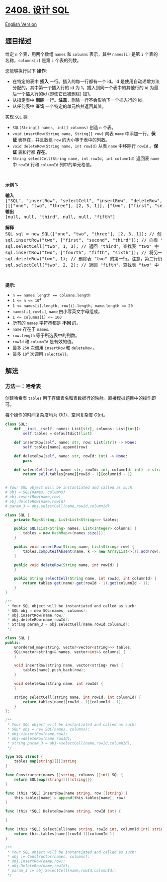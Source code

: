 # [2408. 设计 SQL](https://leetcode.cn/problems/design-sql)

[English Version](/solution/2400-2499/2408.Design%20SQL/README_EN.md)

<!-- tags:设计,数组,哈希表,字符串 -->

## 题目描述

<!-- 这里写题目描述 -->

<p>给定 <code>n</code> 个表，用两个数组 <code>names</code> 和 <code>columns</code>&nbsp;表示，其中 <code>names[i]</code> 是第 <code>i</code> 个表的名称，<code>columns[i]</code> 是第 <code>i</code> 个表的列数。</p>

<p>您能够执行以下&nbsp;<strong>操作</strong>:</p>

<ul>
	<li>在特定的表中&nbsp;<strong>插入&nbsp;</strong>一行。插入的每一行都有一个 id。id 是使用自动递增方法分配的，其中第一个插入行的 id 为 1，插入到同一个表中的其他行的 id 为最后一个插入行的id (即使它已被删除) 加1。</li>
	<li>从指定表中&nbsp;<strong>删除&nbsp;</strong>一行。<strong>注意</strong>，删除一行不会影响下一个插入行的 id。</li>
	<li>从任何表中&nbsp;<strong>查询&nbsp;</strong>一个特定的单元格并返回其值。</li>
</ul>

<p>实现&nbsp;<code>SQL</code> 类:</p>

<ul>
	<li><code>SQL(String[] names, int[] columns)</code> 创造&nbsp;<code>n</code> 个表。</li>
	<li><code>void insertRow(String name, String[] row)</code> 向表 <code>name</code>&nbsp;中添加一行。<strong>保证&nbsp;</strong>表存在，并且数组 <code>row</code> 的大小等于表中的列数。</li>
	<li><code>void deleteRow(String name, int rowId)</code> 从表 <code>name</code>&nbsp;中移除行 <code>rowId</code>&nbsp;。<strong>保证&nbsp;</strong>表和行都&nbsp;<strong>存在</strong>。</li>
	<li><code>String selectCell(String name, int rowId, int columnId)</code> 返回表 <code>name</code> 中 <code>rowId</code> 行和 <code>columnId</code> 列中的单元格值。</li>
</ul>

<p>&nbsp;</p>

<p><strong class="example">示例 1:</strong></p>

<pre>
<strong>输入</strong>
["SQL", "insertRow", "selectCell", "insertRow", "deleteRow", "selectCell"]
[[["one", "two", "three"], [2, 3, 1]], ["two", ["first", "second", "third"]], ["two", 1, 3], ["two", ["fourth", "fifth", "sixth"]], ["two", 1], ["two", 2, 2]]
<strong>输出</strong>
[null, null, "third", null, null, "fifth"]

<strong>解释</strong>
SQL sql = new SQL(["one", "two", "three"], [2, 3, 1]); // 创建三个表。
sql.insertRow("two", ["first", "second", "third"]); // 向表 "2" 添加一行。id 是 1。
sql.selectCell("two", 1, 3); // 返回 "third"，查找表 "two" 中 id 为 1 的行中第三列的值。
sql.insertRow("two", ["fourth", "fifth", "sixth"]); // 将另一行添加到表 "2" 中。它的 id 是 2。
sql.deleteRow("two", 1); // 删除表 "two" 的第一行。注意，第二行仍然有 id 2。
sql.selectCell("two", 2, 2); // 返回 "fifth"，查找表 "two" 中 id 为 2 的行中第二列的值。
</pre>

<p>&nbsp;</p>

<p><strong>提示:</strong></p>

<ul>
	<li><code>n == names.length == columns.length</code></li>
	<li><code>1 &lt;= n &lt;= 10<sup>4</sup></code></li>
	<li><code>1 &lt;= names[i].length, row[i].length, name.length &lt;= 20</code></li>
	<li><code>names[i]</code>, <code>row[i]</code>, <code>name</code> 由小写英文字母组成。</li>
	<li><code>1 &lt;= columns[i] &lt;= 100</code></li>
	<li>所有的 <code>names</code> 字符串都是&nbsp;<strong>不同&nbsp;</strong>的。</li>
	<li><code>name</code> 存在于&nbsp;<code>names</code>.</li>
	<li><code>row.length</code> 等于所选表中的列数。</li>
	<li><code>rowId</code> 和&nbsp;<code>columnId</code> 是有效的值。</li>
	<li>最多&nbsp;<code>250</code>&nbsp;次调用&nbsp;<code>insertRow</code> 和&nbsp;<code>deleteRow</code>&nbsp;。</li>
	<li><code><font color="#333333"><font face="Helvetica Neue, Helvetica, Arial, sans-serif"><span style="font-size:14px"><span style="background-color:#ffffff">最多&nbsp;</span></span></font></font>10<sup>4</sup></code> 次调用&nbsp;<code>selectCell</code>。</li>
</ul>

## 解法

### 方法一：哈希表

创建哈希表 `tables` 用于存储表名和表数据行的映射。直接模拟题目中的操作即可。

每个操作的时间复杂度均为 $O(1)$，空间复杂度 $O(n)$。

<!-- tabs:start -->

```python
class SQL:
    def __init__(self, names: List[str], columns: List[int]):
        self.tables = defaultdict(list)

    def insertRow(self, name: str, row: List[str]) -> None:
        self.tables[name].append(row)

    def deleteRow(self, name: str, rowId: int) -> None:
        pass

    def selectCell(self, name: str, rowId: int, columnId: int) -> str:
        return self.tables[name][rowId - 1][columnId - 1]


# Your SQL object will be instantiated and called as such:
# obj = SQL(names, columns)
# obj.insertRow(name,row)
# obj.deleteRow(name,rowId)
# param_3 = obj.selectCell(name,rowId,columnId)
```

```java
class SQL {
    private Map<String, List<List<String>>> tables;

    public SQL(List<String> names, List<Integer> columns) {
        tables = new HashMap<>(names.size());
    }

    public void insertRow(String name, List<String> row) {
        tables.computeIfAbsent(name, k -> new ArrayList<>()).add(row);
    }

    public void deleteRow(String name, int rowId) {
    }

    public String selectCell(String name, int rowId, int columnId) {
        return tables.get(name).get(rowId - 1).get(columnId - 1);
    }
}

/**
 * Your SQL object will be instantiated and called as such:
 * SQL obj = new SQL(names, columns);
 * obj.insertRow(name,row);
 * obj.deleteRow(name,rowId);
 * String param_3 = obj.selectCell(name,rowId,columnId);
 */
```

```cpp
class SQL {
public:
    unordered_map<string, vector<vector<string>>> tables;
    SQL(vector<string>& names, vector<int>& columns) {
    }

    void insertRow(string name, vector<string> row) {
        tables[name].push_back(row);
    }

    void deleteRow(string name, int rowId) {
    }

    string selectCell(string name, int rowId, int columnId) {
        return tables[name][rowId - 1][columnId - 1];
    }
};

/**
 * Your SQL object will be instantiated and called as such:
 * SQL* obj = new SQL(names, columns);
 * obj->insertRow(name,row);
 * obj->deleteRow(name,rowId);
 * string param_3 = obj->selectCell(name,rowId,columnId);
 */
```

```go
type SQL struct {
	tables map[string][][]string
}

func Constructor(names []string, columns []int) SQL {
	return SQL{map[string][][]string{}}
}

func (this *SQL) InsertRow(name string, row []string) {
	this.tables[name] = append(this.tables[name], row)
}

func (this *SQL) DeleteRow(name string, rowId int) {

}

func (this *SQL) SelectCell(name string, rowId int, columnId int) string {
	return this.tables[name][rowId-1][columnId-1]
}

/**
 * Your SQL object will be instantiated and called as such:
 * obj := Constructor(names, columns);
 * obj.InsertRow(name,row);
 * obj.DeleteRow(name,rowId);
 * param_3 := obj.SelectCell(name,rowId,columnId);
 */
```

<!-- tabs:end -->

<!-- end -->

